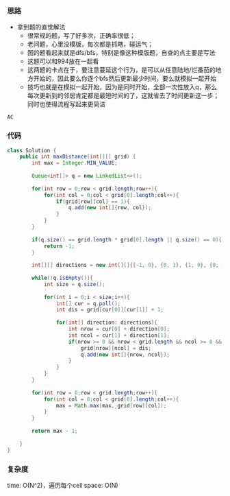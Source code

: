 ### 思路

- 拿到题的直觉解法
    - 很常规的题，写了好多次，正确率很低；
    - 老问题，心里没模版，每次都是抓瞎，碰运气；
    - 图的题看起来就是dfs/bfs，特别是像这种模版题，自查的点主要是写法
    - 这题可以和994放在一起看
    - 这两题的卡点在于，要注意蔓延这个行为，是可以从任意陆地/烂番茄的地方开始的，因此要么你逐个bfs然后更新最少时间，要么就模拟一起开始
    - 技巧也就是在模拟一起开始，因为是同时开始，全部一次性放入q，那么每次更新到的邻居肯定都是最短时间的了，这就省去了时间更新这一步；同时也使得流程写起来更简洁

`AC`


### 代码
```java
class Solution {
    public int maxDistance(int[][] grid) {
        int max = Integer.MIN_VALUE;
        
        Queue<int[]> q = new LinkedList<>();
        
        for(int row = 0;row < grid.length;row++){
            for(int col = 0;col < grid[0].length;col++){
                if(grid[row][col] == 1){
                    q.add(new int[]{row, col});
                }
            }
        }
        
        if(q.size() == grid.length * grid[0].length || q.size() == 0){
            return -1;
        }
        
        int[][] directions = new int[][]{{-1, 0}, {0, 1}, {1, 0}, {0, -1}};
        
        while(!q.isEmpty()){
            int size = q.size();
            
            for(int i = 0;i < size;i++){
                int[] cur = q.poll();
                int dis = grid[cur[0]][cur[1]] + 1;
                
                for(int[] direction: directions){
                    int nrow = cur[0] + direction[0];
                    int ncol = cur[1] + direction[1];
                    if(nrow >= 0 && nrow < grid.length && ncol >= 0 && ncol < grid[0].length && grid[nrow][ncol] == 0){
                        grid[nrow][ncol] = dis;
                        q.add(new int[]{nrow, ncol});
                    }
                }
            }
        }
        
        for(int row = 0;row < grid.length;row++){
            for(int col = 0;col < grid[0].length;col++){
                max = Math.max(max, grid[row][col]);
            }
        }
        
        return max - 1;
            
    }
}
```


### 复杂度

time: O(N^2)，遍历每个cell
space: O(N)
